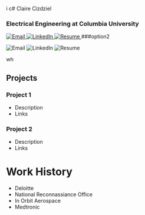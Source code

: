 i c# Claire Cizdziel

### Electrical Engineering at Columbia University
<a href="mailto:clairecizdziel@gmail.com">
  <img src="https://img.icons8.com/ios-glyphs/30/000000/new-post.png" alt="Email" />
</a>
<a href="https://www.linkedin.com/in/claire-cizdziel/" target="_blank">
  <img src="https://img.icons8.com/ios-glyphs/30/000000/linkedin.png" alt="LinkedIn" />
</a>
<a href="docs/assets/Claire_Cizdziel_2025_Resume.pdf" download>
  <img src="https://img.icons8.com/ios-glyphs/30/000000/open-resume.png" alt="Resume" />
</a>
###option2
<p>
  <!-- Email -->
  <a href="mailto:clairecizdziel@gmail.com" style="text-decoration:none;">
    <img src="https://img.icons8.com/ios-glyphs/30/000000/new-post.png" alt="Email" title="Email" />
  </a>
  
  <!-- LinkedIn -->
  <a href="https://www.linkedin.com/in/claire-cizdziel/" target="_blank" style="text-decoration:none;">
    <img src="https://img.icons8.com/ios-glyphs/30/000000/linkedin.png" alt="LinkedIn" title="LinkedIn" />
  </a>
  
  <!-- Resume -->
  <a href="docs/assets/Claire_Cizdziel_2025_Resume.pdf" download style="text-decoration:none;">
    <img src="https://img.icons8.com/ios-glyphs/30/000000/open-resume.png" alt="Resume" title="Download Resume" />
  </a>
</p>

wh
## Projects
### Project 1
- Description
- Links

### Project 2
- Description
- Links

# Work History
- Deloitte
- National Reconnassiance Office
- In Orbit Aerospace
- Medtronic
